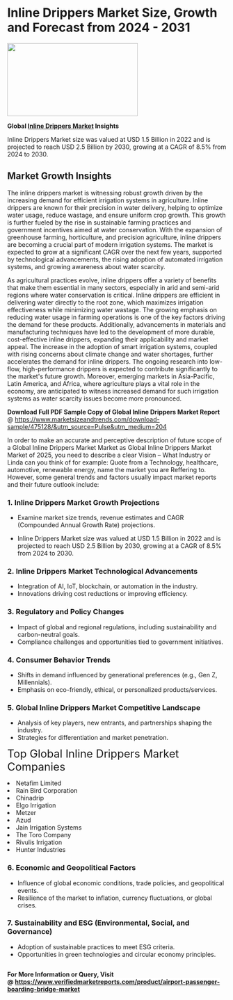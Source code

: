 <H1>Inline Drippers Market Size, Growth and Forecast from 2024 - 2031</H1><img class="aligncenter size-medium wp-image-584254" src="https://thirdeyenews.in/wp-content/uploads/2024/09/Global-Market-Research-300x168.jpeg" alt="" width="300" height="168" /><p><strong>Global&nbsp;<a href="https://www.marketsizeandtrends.com/download-sample/475128/&amp;utm_source=Pulse&amp;utm_medium=204">Inline Drippers Market</a> Insights</strong></p><p>Inline Drippers Market size was valued at USD 1.5 Billion in 2022 and is projected to reach USD 2.5 Billion by 2030, growing at a CAGR of 8.5% from 2024 to 2030.</p><p><h2>Market Growth Insights</h2> <p>The inline drippers market is witnessing robust growth driven by the increasing demand for efficient irrigation systems in agriculture. Inline drippers are known for their precision in water delivery, helping to optimize water usage, reduce wastage, and ensure uniform crop growth. This growth is further fueled by the rise in sustainable farming practices and government incentives aimed at water conservation. With the expansion of greenhouse farming, horticulture, and precision agriculture, inline drippers are becoming a crucial part of modern irrigation systems. The market is expected to grow at a significant CAGR over the next few years, supported by technological advancements, the rising adoption of automated irrigation systems, and growing awareness about water scarcity. </p> <p>As agricultural practices evolve, inline drippers offer a variety of benefits that make them essential in many sectors, especially in arid and semi-arid regions where water conservation is critical. Inline drippers are efficient in delivering water directly to the root zone, which maximizes irrigation effectiveness while minimizing water wastage. The growing emphasis on reducing water usage in farming operations is one of the key factors driving the demand for these products. Additionally, advancements in materials and manufacturing techniques have led to the development of more durable, cost-effective inline drippers, expanding their applicability and market appeal. The increase in the adoption of smart irrigation systems, coupled with rising concerns about climate change and water shortages, further accelerates the demand for inline drippers. The ongoing research into low-flow, high-performance drippers is expected to contribute significantly to the market's future growth. Moreover, emerging markets in Asia-Pacific, Latin America, and Africa, where agriculture plays a vital role in the economy, are anticipated to witness increased demand for such irrigation systems as water scarcity issues become more pronounced. </p><p><span class=""><strong>Download Full PDF Sample Copy of Global Inline Drippers Market Report</strong> @ <a href="https://www.marketsizeandtrends.com/download-sample/475128/&amp;utm_source=Pulse&amp;utm_medium=204" target="_blank">https://www.marketsizeandtrends.com/download-sample/475128/&amp;utm_source=Pulse&amp;utm_medium=204</a></span></p><p>In order to make an accurate and perceptive description of future scope of a Global&nbsp;Inline Drippers Market Market as Global&nbsp;Inline Drippers Market Market of 2025, you need to describe a clear Vision &ndash; What Industry or Linda can you think of for example: Quote from a Technology, healthcare, automotive, renewable energy, name the market you are Reffering to. However, some general trends and factors usually impact market reports and their future outlook include:</p><h3>1.&nbsp;<strong>Inline Drippers Market Growth Projections</strong></h3><ul><li>Examine market size trends, revenue estimates and CAGR (Compounded Annual Growth Rate) projections.</li><li><p>Inline Drippers Market size was valued at USD 1.5 Billion in 2022 and is projected to reach USD 2.5 Billion by 2030, growing at a CAGR of 8.5% from 2024 to 2030.</p></li></ul><h3>2.&nbsp;<strong>Inline Drippers Market Technological Advancements</strong></h3><ul><li>Integration of AI, IoT, blockchain, or automation in the industry.</li><li>Innovations driving cost reductions or improving efficiency.</li></ul><h3>3.&nbsp;<strong>Regulatory and Policy Changes</strong></h3><ul><li>Impact of global and regional regulations, including sustainability and carbon-neutral goals.</li><li>Compliance challenges and opportunities tied to government initiatives.</li></ul><h3>4.&nbsp;<strong>Consumer Behavior Trends</strong></h3><ul><li>Shifts in demand influenced by generational preferences (e.g., Gen Z, Millennials).</li><li>Emphasis on eco-friendly, ethical, or personalized products/services.</li></ul><h3>5.&nbsp;<strong>Global Inline Drippers Market Competitive Landscape</strong></h3><ul><li>Analysis of key players, new entrants, and partnerships shaping the industry.</li><li>Strategies for differentiation and market penetration.</li></ul><p data-pm-slice="1 1 []"><span style="color: inherit; font-family: inherit; font-size: 25px;">Top Global Inline Drippers Market Companies</span></p><div class="" data-test-id=""><p><li>Netafim Limited</li><li> Rain Bird Corporation</li><li> Chinadrip</li><li> Elgo Irrigation</li><li> Metzer</li><li> Azud</li><li> Jain Irrigation Systems</li><li> The Toro Company</li><li> Rivulis Irrigation</li><li> Hunter Industries</li></p></div><h3>6.&nbsp;<strong>Economic and Geopolitical Factors</strong></h3><ul><li>Influence of global economic conditions, trade policies, and geopolitical events.</li><li>Resilience of the market to inflation, currency fluctuations, or global crises.</li></ul><h3>7.&nbsp;<strong>Sustainability and ESG (Environmental, Social, and Governance)</strong></h3><ul><li>Adoption of sustainable practices to meet ESG criteria.</li><li>Opportunities in green technologies and circular economy principles.</li></ul><h2><strong style="font-size: 14px;">For More Information or Query, Visit @&nbsp;</strong><a style="background-color: #ffffff; font-size: 14px;" href="https://www.marketsizeandtrends.com/report/inline-drippers-market/" target="_blank">https://www.verifiedmarketreports.com/product/airport-passenger-boarding-bridge-market</a></h2>
